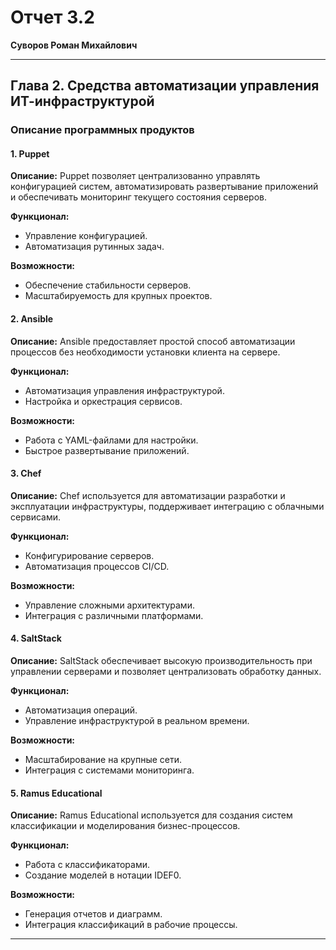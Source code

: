 # Отчет 3.2

**Суворов Роман Михайлович**

---

## Глава 2. Средства автоматизации управления ИТ-инфраструктурой

### Описание программных продуктов

#### 1. Puppet
**Описание:** Puppet позволяет централизованно управлять конфигурацией систем, автоматизировать развертывание приложений и обеспечивать мониторинг текущего состояния серверов.

**Функционал:**
- Управление конфигурацией.
- Автоматизация рутинных задач.

**Возможности:**
- Обеспечение стабильности серверов.
- Масштабируемость для крупных проектов.

#### 2. Ansible
**Описание:** Ansible предоставляет простой способ автоматизации процессов без необходимости установки клиента на сервере.

**Функционал:**
- Автоматизация управления инфраструктурой.
- Настройка и оркестрация сервисов.

**Возможности:**
- Работа с YAML-файлами для настройки.
- Быстрое развертывание приложений.

#### 3. Chef
**Описание:** Chef используется для автоматизации разработки и эксплуатации инфраструктуры, поддерживает интеграцию с облачными сервисами.

**Функционал:**
- Конфигурирование серверов.
- Автоматизация процессов CI/CD.

**Возможности:**
- Управление сложными архитектурами.
- Интеграция с различными платформами.

#### 4. SaltStack
**Описание:** SaltStack обеспечивает высокую производительность при управлении серверами и позволяет централизовать обработку данных.

**Функционал:**
- Автоматизация операций.
- Управление инфраструктурой в реальном времени.

**Возможности:**
- Масштабирование на крупные сети.
- Интеграция с системами мониторинга.

#### 5. Ramus Educational
**Описание:** Ramus Educational используется для создания систем классификации и моделирования бизнес-процессов.

**Функционал:**
- Работа с классификаторами.
- Создание моделей в нотации IDEF0.

**Возможности:**
- Генерация отчетов и диаграмм.
- Интеграция классификаций в рабочие процессы.

---
